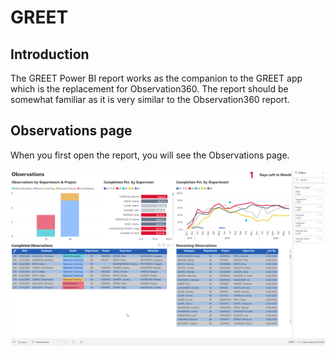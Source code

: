 # GREET

## Introduction

The GREET Power BI report works as the companion to the GREET app which is the replacement for Observation360.  The report should be somewhat familiar as it is very similar to the Observation360 report.

## Observations page

When you first open the report, you will see the Observations page.

![Figure 1-1 Observations](https://github.com/Heath-App-Development/power-bi-eu-documentation/blob/master/.gitbook/assets/msedge_2020-06-29_13-56-21.png)
